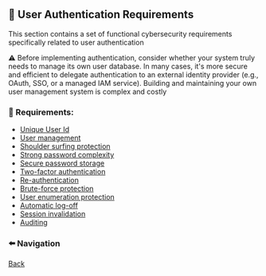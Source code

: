 ## 🔑 User Authentication Requirements

This section contains a set of functional cybersecurity requirements specifically related to user authentication

⚠️ Before implementing authentication, consider whether your system truly needs to manage its own user database. In many cases, it's more secure and efficient to delegate authentication to an external identity provider (e.g., OAuth, SSO, or a managed IAM service). Building and maintaining your own user management system is complex and costly


### 📌 Requirements:
- [Unique User Id](FR-APP-AUT-001.md)
- [User management](FR-APP-AUT-002.md)
- [Shoulder surfing protection](FR-APP-AUT-010.md)
- [Strong password complexity](FR-APP-AUT-003.md)
- [Secure password storage](FR-APP-AUT-004.md)
- [Two-factor authentication](FR-APP-AUT-005.md)
- [Re-authentication](FR-APP-AUT-012.md)
- [Brute-force protection](FR-APP-AUT-006.md)
- [User enumeration protection](FR-APP-AUT-009.md)
- [Automatic log-off](FR-APP-AUT-007.md)
- [Session invalidation](FR-APP-AUT-011.md)
- [Auditing](FR-APP-AUT-008.md)


### ⬅️ Navigation 

[Back](../../README.md)
